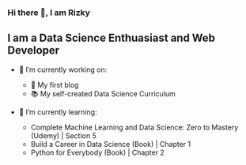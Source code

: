 ### Hi there 👋, I am Rizky

## I am a Data Science Enthuasiast and Web Developer

- 🔭 I’m currently working on:
  - 📝 My first blog
  - 📚 My self-created Data Science Curriculum 

- 🌱 I’m currently learning:
  - Complete Machine Learning and Data Science: Zero to Mastery (Udemy) | Section 5
  - Build a Career in Data Science (Book) | Chapter 1
  - Python for Everybody (Book) | Chapter 2

<!--
**rizkyzhang/rizkyzhang** is a ✨ _special_ ✨ repository because its `README.md` (this file) appears on your GitHub profile.

Here are some ideas to get you started:

- 🔭 I’m currently working on ...
- 🌱 I’m currently learning ...
- 👯 I’m looking to collaborate on ...
- 🤔 I’m looking for help with ...
- 💬 Ask me about ...
- 📫 How to reach me: ...
- 😄 Pronouns: ...
- ⚡ Fun fact: ...
-->
